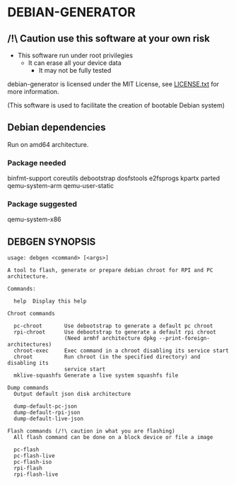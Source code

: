 # DEBIAN-GENERATOR

## /!\ Caution use this software at your own risk

* This software run under root privilegies
  * It can erase all your device data
    * It may not be fully tested

debian-generator is licensed under the MIT License, see [LICENSE.txt](https://github.com/supergilbert/debian-generator/blob/master/LICENSE.txt) for more information.

(This software is used to facilitate the creation of bootable Debian system)

## Debian dependencies

Run on amd64 architecture.

### Package needed

binfmt-support coreutils debootstrap dosfstools e2fsprogs kpartx parted qemu-system-arm qemu-user-static

### Package suggested

qemu-system-x86

## DEBGEN SYNOPSIS

    usage: debgen <command> [<args>]

    A tool to flash, generate or prepare debian chroot for RPI and PC architecture.

    Commands:

      help  Display this help

    Chroot commands

      pc-chroot       Use debootstrap to generate a default pc chroot
      rpi-chroot      Use debootstrap to generate a default rpi chroot
                      (Need armhf architecture dpkg --print-foreign-architectures)
      chroot-exec     Exec command in a chroot disabling its service start
      chroot          Run chroot (in the specified directory) and disabling its
                      service start
      mklive-squashfs Generate a live system squashfs file

    Dump commands
      Output default json disk architecture

      dump-default-pc-json
      dump-default-rpi-json
      dump-default-live-json

    Flash commands (/!\ caution in what you are flashing)
      All flash command can be done on a block device or file a image

      pc-flash
      pc-flash-live
      pc-flash-iso
      rpi-flash
      rpi-flash-live
